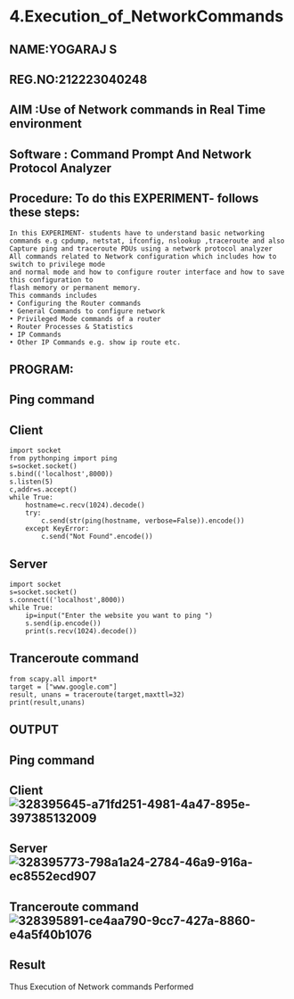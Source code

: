 # 4.Execution_of_NetworkCommands
## NAME:YOGARAJ S
## REG.NO:212223040248
## AIM :Use of Network commands in Real Time environment
## Software : Command Prompt And Network Protocol Analyzer
## Procedure: To do this EXPERIMENT- follows these steps:
```
In this EXPERIMENT- students have to understand basic networking commands e.g cpdump, netstat, ifconfig, nslookup ,traceroute and also Capture ping and traceroute PDUs using a network protocol analyzer
All commands related to Network configuration which includes how to switch to privilege mode
and normal mode and how to configure router interface and how to save this configuration to
flash memory or permanent memory.
This commands includes
• Configuring the Router commands
• General Commands to configure network
• Privileged Mode commands of a router
• Router Processes & Statistics
• IP Commands
• Other IP Commands e.g. show ip route etc.
```
## PROGRAM:
## Ping command
## Client
```
import socket 
from pythonping import ping 
s=socket.socket() 
s.bind(('localhost',8000)) 
s.listen(5) 
c,addr=s.accept() 
while True: 
    hostname=c.recv(1024).decode() 
    try: 
        c.send(str(ping(hostname, verbose=False)).encode()) 
    except KeyError: 
        c.send("Not Found".encode())
```
## Server
```
import socket 
s=socket.socket() 
s.connect(('localhost',8000)) 
while True: 
    ip=input("Enter the website you want to ping ") 
    s.send(ip.encode()) 
    print(s.recv(1024).decode())
```
## Tranceroute command
```
from scapy.all import* 
target = ["www.google.com"] 
result, unans = traceroute(target,maxttl=32) 
print(result,unans)
```
## OUTPUT
## Ping command
## Client![328395645-a71fd251-4981-4a47-895e-397385132009](https://github.com/user-attachments/assets/3d9c88e1-6378-462f-b236-4fce69962046)

## Server![328395773-798a1a24-2784-46a9-916a-ec8552ecd907](https://github.com/user-attachments/assets/2dadc626-aef4-41d9-a8cd-d4a2af2e82b0)

## Tranceroute command![328395891-ce4aa790-9cc7-427a-8860-e4a5f40b1076](https://github.com/user-attachments/assets/314efb1f-7ee6-48d2-a37e-b5fba411cfb5)


## Result
Thus Execution of Network commands Performed 
